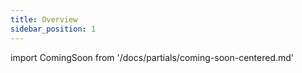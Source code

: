 ```yaml
---
title: Overview
sidebar_position: 1
---
```

import ComingSoon from '/docs/partials/coming-soon-centered.md'

<ComingSoon/>